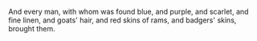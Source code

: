 And every man, with whom was found blue, and purple, and scarlet, and fine linen, and goats' hair, and red skins of rams, and badgers' skins, brought them.
